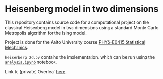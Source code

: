 # Heisenberg model in two dimensions

This repository contains source code for a computational project on the classical Heisenberg model in two dimensions using a standard Monte Carlo Metropolis algorithm for the Ising model.

Project is done for the Aalto University course [PHYS-E0415 Statistical Mechanics](https://courses.aalto.fi/courses/s/course/a053X000012QxjCQAS/statistical-mechanics-d?language=en_US).

[`heisenberg_2d.py`](heisenberg_2d.py) contains the implementation, which can be run using the [`analysis.ipynb`](analysis.ipynb) notebook.

Link to (private) Overleaf [here](https://www.overleaf.com/project/6176a385e66750335f81c27d).